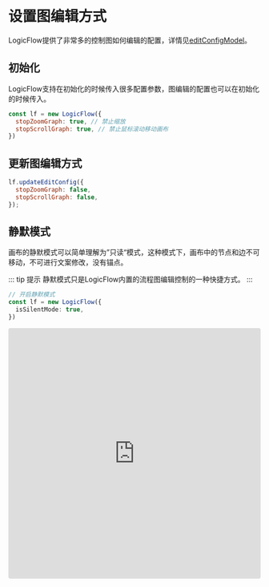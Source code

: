 # 设置图编辑方式

LogicFlow提供了非常多的控制图如何编辑的配置，详情见[editConfigModel](/api/editConfigModelApi.html)。

## 初始化

LogicFlow支持在初始化的时候传入很多配置参数，图编辑的配置也可以在初始化的时候传入。

```js
const lf = new LogicFlow({
  stopZoomGraph: true, // 禁止缩放
  stopScrollGraph: true, // 禁止鼠标滚动移动画布
})
```

## 更新图编辑方式

```js
lf.updateEditConfig({
  stopZoomGraph: false,
  stopScrollGraph: false,
});
```







## 静默模式

画布的静默模式可以简单理解为”只读“模式，这种模式下，画布中的节点和边不可移动，不可进行文案修改，没有锚点。

::: tip 提示
静默模式只是LogicFlow内置的流程图编辑控制的一种快捷方式。
:::


```ts
// 开启静默模式
const lf = new LogicFlow({
  isSilentMode: true,
})
```

<iframe src="https://codesandbox.io/embed/pedantic-microservice-db76o?fontsize=14&hidenavigation=1&theme=dark&view=preview"
     style="width:100%; height:500px; border:0; border-radius: 4px; overflow:hidden;"
     title="pedantic-microservice-db76o"
     allow="accelerometer; ambient-light-sensor; camera; encrypted-media; geolocation; gyroscope; hid; microphone; midi; payment; usb; vr; xr-spatial-tracking"
     sandbox="allow-forms allow-modals allow-popups allow-presentation allow-same-origin allow-scripts"
   ></iframe>
